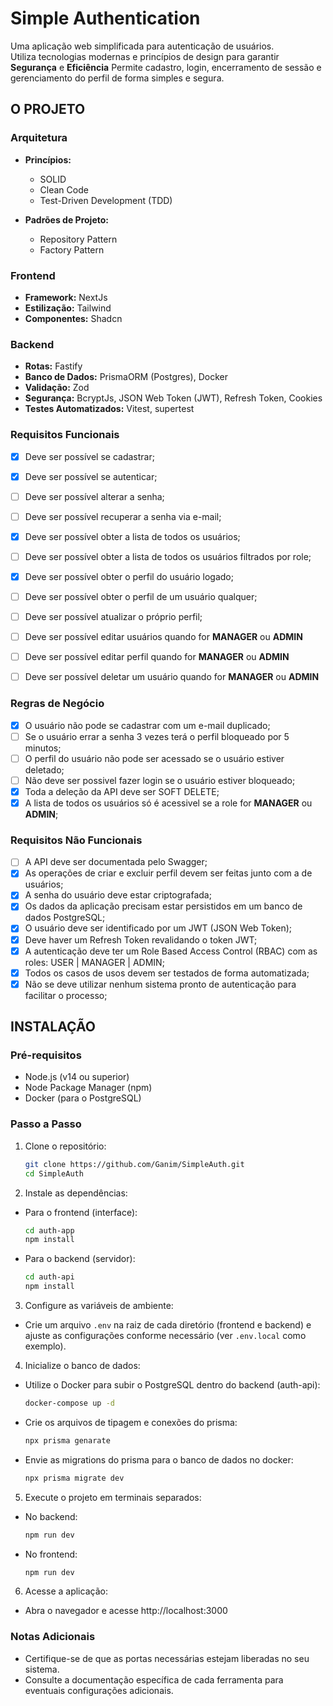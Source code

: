 # Simple Authentication

Uma aplicação web simplificada para autenticação de usuários.  
Utiliza tecnologias modernas e princípios de design para garantir **Segurança** e **Eficiência**
Permite cadastro, login, encerramento de sessão e gerenciamento do perfil de forma simples e segura.

## O PROJETO

### Arquitetura
- **Princípios:**  
  - SOLID  
  - Clean Code
  - Test-Driven Development (TDD)

- **Padrões de Projeto:**  
  - Repository Pattern  
  - Factory Pattern

### Frontend
- **Framework:** NextJs  
- **Estilização:** Tailwind  
- **Componentes:** Shadcn

### Backend
- **Rotas:** Fastify  
- **Banco de Dados:** PrismaORM (Postgres), Docker  
- **Validação:** Zod  
- **Segurança:** BcryptJs, JSON Web Token (JWT), Refresh Token, Cookies
- **Testes Automatizados:** Vitest, supertest

### Requisitos Funcionais
- [x] Deve ser possível se cadastrar;
- [x] Deve ser possível se autenticar;
- [ ] Deve ser possível alterar a senha;
- [ ] Deve ser possível recuperar a senha via e-mail;
- [x] Deve ser possível obter a lista de todos os usuários;
- [ ] Deve ser possível obter a lista de todos os usuários filtrados por role;
- [x] Deve ser possível obter o perfil do usuário logado;
- [ ] Deve ser possível obter o perfil de um usuário qualquer;
- [ ] Deve ser possível atualizar o próprio perfil;
- [ ] Deve ser possível editar usuários quando for **MANAGER** ou **ADMIN**
- [ ] Deve ser possível editar perfil quando for **MANAGER** ou **ADMIN**
- [ ] Deve ser possível deletar um usuário quando for **MANAGER** ou **ADMIN**


### Regras de Negócio
- [x] O usuário não pode se cadastrar com um e-mail duplicado;
- [ ] Se o usuário errar a senha 3 vezes terá o perfil bloqueado por 5 minutos;
- [ ] O perfil do usuário não pode ser acessado se o usuário estiver deletado;
- [ ] Não deve ser possivel fazer login se o usuário estiver bloqueado;
- [x] Toda a deleção da API deve ser SOFT DELETE;
- [x] A lista de todos os usuários só é acessivel se a role for **MANAGER** ou **ADMIN**;

### Requisitos Não Funcionais
- [ ] A API deve ser documentada pelo Swagger;
- [x] As operações de criar e excluir perfil devem ser feitas junto com a de usuários;
- [x] A senha do usuário deve estar criptografada;
- [x] Os dados da aplicação precisam estar persistidos em um banco de dados PostgreSQL;
- [x] O usuário deve ser identificado por um JWT (JSON Web Token);
- [x] Deve haver um Refresh Token revalidando o token JWT;
- [x] A autenticação deve ter um Role Based Access Control (RBAC) com as roles: USER | MANAGER | ADMIN;
- [x] Todos os casos de usos devem ser testados de forma automatizada;
- [x] Não se deve utilizar nenhum sistema pronto de autenticação para facilitar o processo;

## INSTALAÇÃO

### Pré-requisitos
- Node.js (v14 ou superior)
- Node Package Manager (npm)
- Docker (para o PostgreSQL)

### Passo a Passo

1. Clone o repositório:
    ```sh
    git clone https://github.com/Ganim/SimpleAuth.git
    cd SimpleAuth
    ```

2. Instale as dependências:
  - Para o frontend (interface):
    ```sh
    cd auth-app
    npm install
    ```
  - Para o backend (servidor):
    ```sh
    cd auth-api
    npm install
    ```

3. Configure as variáveis de ambiente:
  - Crie um arquivo `.env` na raiz de cada diretório (frontend e backend) e ajuste as configurações conforme necessário (ver `.env.local` como exemplo).

4. Inicialize o banco de dados:
  - Utilize o Docker para subir o PostgreSQL dentro do backend (auth-api):
    ```sh
    docker-compose up -d
    ```

  - Crie os arquivos de tipagem e conexões do prisma:
    ```sh
    npx prisma genarate
    ```
    
  - Envie as migrations do prisma para o banco de dados no docker:
    ```sh
    npx prisma migrate dev
    ```

5. Execute o projeto em terminais separados:
  - No backend:
    ```sh
    npm run dev
    ```
  - No frontend:
    ```sh
    npm run dev
    ```

6. Acesse a aplicação:
  - Abra o navegador e acesse http://localhost:3000

### Notas Adicionais
- Certifique-se de que as portas necessárias estejam liberadas no seu sistema.
- Consulte a documentação específica de cada ferramenta para eventuais configurações adicionais.

